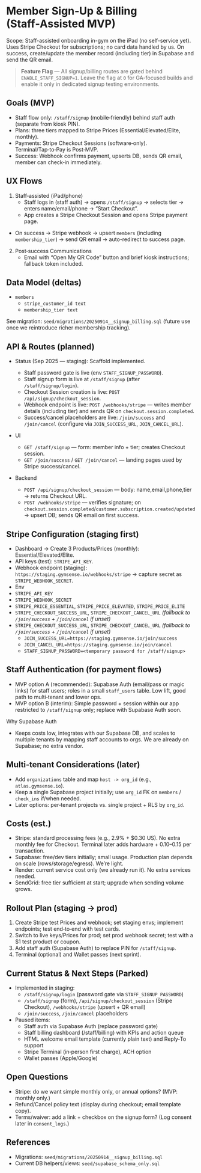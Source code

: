 # Member Sign‑Up & Billing (Staff‑Assisted MVP)

Scope: Staff-assisted onboarding in-gym on the iPad (no self-service yet). Uses Stripe Checkout for subscriptions; no card data handled by us. On success, create/update the member record (including tier) in Supabase and send the QR email.

> **Feature Flag** — All signup/billing routes are gated behind `ENABLE_STAFF_SIGNUP=1`. Leave the flag at `0` for GA-focused builds and enable it only in dedicated signup testing environments.

## Goals (MVP)
- Staff flow only: `/staff/signup` (mobile‑friendly) behind staff auth (separate from kiosk PIN).
- Plans: three tiers mapped to Stripe Prices (Essential/Elevated/Elite, monthly).
- Payments: Stripe Checkout Sessions (software‑only). Terminal/Tap‑to‑Pay is Post‑MVP.
- Success: Webhook confirms payment, upserts DB, sends QR email, member can check‑in immediately.

## UX Flows
1) Staff‑assisted (iPad/phone)
   - Staff logs in (staff auth) → opens `/staff/signup` → selects tier → enters name/email/phone → “Start Checkout”.
   - App creates a Stripe Checkout Session and opens Stripe payment page.
  - On success → Stripe webhook → upsert `members` (including `membership_tier`) → send QR email → auto-redirect to success page.

2) Post‑success Communications
   - Email with “Open My QR Code” button and brief kiosk instructions; fallback token included.

## Data Model (deltas)
- `members`
  - `stripe_customer_id text`
  - `membership_tier text`

See migration: `seed/migrations/20250914__signup_billing.sql` (future use once we reintroduce richer membership tracking).

## API & Routes (planned)
- Status (Sep 2025 — staging): Scaffold implemented.
  - Staff password gate is live (env `STAFF_SIGNUP_PASSWORD`).
  - Staff signup form is live at `/staff/signup` (after `/staff/signup/login`).
  - Checkout Session creation is live: `POST /api/signup/checkout_session`.
  - Webhook endpoint is live: `POST /webhooks/stripe` — writes member details (including tier) and sends QR on `checkout.session.completed`.
  - Success/cancel placeholders are live: `/join/success` and `/join/cancel` (configure via `JOIN_SUCCESS_URL`, `JOIN_CANCEL_URL`).

- UI
  - `GET /staff/signup` — form: member info + tier; creates Checkout session.
  - `GET /join/success` / `GET /join/cancel` — landing pages used by Stripe success/cancel.
- Backend
  - `POST /api/signup/checkout_session` — body: name,email,phone,tier → returns Checkout URL.
  - `POST /webhooks/stripe` — verifies signature; on `checkout.session.completed`/`customer.subscription.created/updated` → upsert DB; sends QR email on first success.

## Stripe Configuration (staging first)
- Dashboard → Create 3 Products/Prices (monthly): Essential/Elevated/Elite.
- API keys (test): `STRIPE_API_KEY`.
- Webhook endpoint (staging): `https://staging.gymsense.io/webhooks/stripe` → capture secret as `STRIPE_WEBHOOK_SECRET`.
- Env
- `STRIPE_API_KEY`
- `STRIPE_WEBHOOK_SECRET`
- `STRIPE_PRICE_ESSENTIAL`, `STRIPE_PRICE_ELEVATED`, `STRIPE_PRICE_ELITE`
- `STRIPE_CHECKOUT_SUCCESS_URL`, `STRIPE_CHECKOUT_CANCEL_URL` *(fallback to `/join/success` + `/join/cancel` if unset)*
- `STRIPE_CHECKOUT_SUCCESS_URL`, `STRIPE_CHECKOUT_CANCEL_URL` *(fallback to `/join/success` + `/join/cancel` if unset)*
  - `JOIN_SUCCESS_URL=https://staging.gymsense.io/join/success`
  - `JOIN_CANCEL_URL=https://staging.gymsense.io/join/cancel`
  - `STAFF_SIGNUP_PASSWORD=<temporary password for /staff/signup>`

## Staff Authentication (for payment flows)
- MVP option A (recommended): Supabase Auth (email/pass or magic links) for staff users; roles in a small `staff_users` table. Low lift, good path to multi‑tenant and lower ops.
- MVP option B (interim): Simple password + session within our app restricted to `/staff/signup` only; replace with Supabase Auth soon.

Why Supabase Auth
- Keeps costs low, integrates with our Supabase DB, and scales to multiple tenants by mapping staff accounts to orgs. We are already on Supabase; no extra vendor.

## Multi‑tenant Considerations (later)
- Add `organizations` table and map `host -> org_id` (e.g., `atlas.gymsense.io`).
- Keep a single Supabase project initially; use `org_id` FK on `members` / `check_ins` if/when needed.
- Later options: per‑tenant projects vs. single project + RLS by `org_id`.

## Costs (est.)
- Stripe: standard processing fees (e.g., 2.9% + $0.30 US). No extra monthly fee for Checkout. Terminal later adds hardware + $0.10–$0.15 per transaction.
- Supabase: free/dev tiers initially; small usage. Production plan depends on scale (rows/storage/egress). We’re light.
- Render: current service cost only (we already run it). No extra services needed.
- SendGrid: free tier sufficient at start; upgrade when sending volume grows.

## Rollout Plan (staging → prod)
1) Create Stripe test Prices and webhook; set staging envs; implement endpoints; test end‑to‑end with test cards.
2) Switch to live keys/Prices for prod; set prod webhook secret; test with a $1 test product or coupon.
3) Add staff auth (Supabase Auth) to replace PIN for `/staff/signup`.
4) Terminal (optional) and Wallet passes (next sprint).

## Current Status & Next Steps (Parked)
- Implemented in staging:
  - `/staff/signup/login` (password gate via `STAFF_SIGNUP_PASSWORD`)
  - `/staff/signup` (form), `/api/signup/checkout_session` (Stripe Checkout), `/webhooks/stripe` (upsert + QR email)
  - `/join/success`, `/join/cancel` placeholders
- Paused items:
  - Staff auth via Supabase Auth (replace password gate)
  - Staff billing dashboard (/staff/billing) with KPIs and action queue
  - HTML welcome email template (currently plain text) and Reply‑To support
  - Stripe Terminal (in‑person first charge), ACH option
  - Wallet passes (Apple/Google)


## Open Questions
- Stripe: do we want simple monthly only, or annual options? (MVP: monthly only.)
- Refund/Cancel policy text (display during checkout; email template copy).
- Terms/waiver: add a link + checkbox on the signup form? (Log consent later in `consent_logs`.)

## References
- Migrations: `seed/migrations/20250914__signup_billing.sql`
- Current DB helpers/views: `seed/supabase_schema_only.sql`
